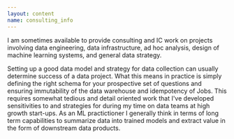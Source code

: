 ```yaml
---
layout: content
name: consulting_info
---
```


I am sometimes available to provide consulting and IC work on projects involving
data engineering, data infrastructure, ad hoc analysis, design of 
machine learning systems, and general data strategy.  

Setting up a good data model and strategy for data collection can usually determine success
of a data project.  What this means in practice is simply defining the right schema for your
prospective set of questions and ensuring immutability of the data warehouse and idempotency of 
Jobs.  This requires somewhat tedious and detail oriented work that I've developed sensitivities 
to and strategies for during my time on data teams at high growth start-ups.  As an ML practictioner
I generally think in terms of long term capabilities to summarize data into trained models and
extract value in the form of downstream data products. 
